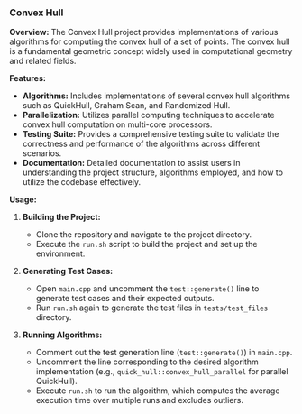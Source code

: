 ### Convex Hull

**Overview:**
The Convex Hull project provides implementations of various algorithms for computing the convex hull of a set of points. The convex hull is a fundamental geometric concept widely used in computational geometry and related fields.

**Features:**
- **Algorithms:** Includes implementations of several convex hull algorithms such as QuickHull, Graham Scan, and Randomized Hull.
- **Parallelization:** Utilizes parallel computing techniques to accelerate convex hull computation on multi-core processors.
- **Testing Suite:** Provides a comprehensive testing suite to validate the correctness and performance of the algorithms across different scenarios.
- **Documentation:** Detailed documentation to assist users in understanding the project structure, algorithms employed, and how to utilize the codebase effectively.

**Usage:**
1. **Building the Project:**
   - Clone the repository and navigate to the project directory.
   - Execute the `run.sh` script to build the project and set up the environment.

2. **Generating Test Cases:**
   - Open `main.cpp` and uncomment the `test::generate()` line to generate test cases and their expected outputs.
   - Run `run.sh` again to generate the test files in `tests/test_files` directory.

3. **Running Algorithms:**
   - Comment out the test generation line (`test::generate()`) in `main.cpp`.
   - Uncomment the line corresponding to the desired algorithm implementation (e.g., `quick_hull::convex_hull_parallel` for parallel QuickHull).
   - Execute `run.sh` to run the algorithm, which computes the average execution time over multiple runs and excludes outliers.
